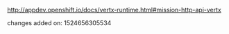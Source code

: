 http://appdev.openshift.io/docs/vertx-runtime.html#mission-http-api-vertx

 
 changes added on: 1524656305534